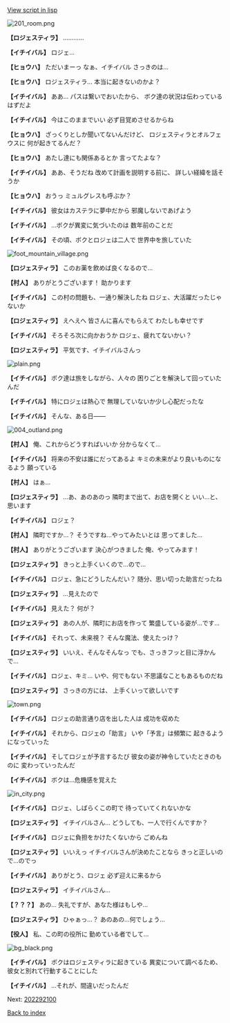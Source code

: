 [View script in lisp](../scripts/202292090.txt)

![201_room.png](../images/backgrounds/201_room.png)

**【ロジェスティラ】**
…………

**【イチイバル】**
ロジェ…

**【ヒョウハ】**
ただいまーっ
なぁ、イチイバル
さっきのは…

**【ヒョウハ】**
ロジェスティラ…
本当に起きないのかよ？

**【イチイバル】**
ああ…
パスは繋いでおいたから、
ボク達の状況は伝わっているはずだよ

**【イチイバル】**
今はこのままでいい
必ず目覚めさせるからね

**【ヒョウハ】**
ざっくりとしか聞いてないんだけど、
ロジェスティラとオルフェウスに
何が起きてるんだ？

**【ヒョウハ】**
あたし達にも関係あるとか
言ってたよな？

**【イチイバル】**
ああ、そうだね
改めて計画を説明する前に、
詳しい経緯を話そうか

**【ヒョウハ】**
おうっ
ミュルグレスも呼ぶか？

**【イチイバル】**
彼女はカステラに夢中だから
邪魔しないであげよう

**【イチイバル】**
…ボクが異変に気づいたのは
数年前のことだ

**【イチイバル】**
その頃、ボクとロジェは二人で
世界中を旅していた

![foot_mountain_village.png](../images/backgrounds/foot_mountain_village.png)

**【ロジェスティラ】**
このお薬を飲めば良くなるので…

**【村人】**
ありがとうございます！
助かります

**【イチイバル】**
この村の問題も、一通り解決したね
ロジェ、大活躍だったじゃないか

**【ロジェスティラ】**
えへえへ
皆さんに喜んでもらえて
わたしも幸せです

**【イチイバル】**
そろそろ次に向かおうか
ロジェ、疲れてないかい？

**【ロジェスティラ】**
平気です、イチイバルさんっ

![plain.png](../images/backgrounds/plain.png)

**【イチイバル】**
ボク達は旅をしながら、人々の
困りごとを解決して回っていたんだ

**【イチイバル】**
特にロジェは熱心で
無理していないか少し心配だったな

**【イチイバル】**
そんな、ある日――

![004_outland.png](../images/backgrounds/004_outland.png)

**【村人】**
俺、これからどうすればいいか
分からなくて…

**【イチイバル】**
将来の不安は誰にだってあるよ
キミの未来がより良いものになるよう
願っている

**【村人】**
はぁ…

**【ロジェスティラ】**
…あ、あのあのっ
隣町まで出て、お店を開くと
いい…と、思います

**【イチイバル】**
ロジェ？

**【村人】**
隣町ですか…？
そうですね…やってみたいとは
思ってました…

**【村人】**
ありがとうございます
決心がつきました
俺、やってみます！

**【ロジェスティラ】**
きっと上手くいくので…ので…

**【イチイバル】**
ロジェ、急にどうしたんだい？
随分、思い切った助言だったね

**【ロジェスティラ】**
…見えたので

**【イチイバル】**
見えた？
何が？

**【ロジェスティラ】**
あの人が、隣町にお店を作って
繁盛している姿が…です…

**【イチイバル】**
それって、未来視？
そんな魔法、使えたっけ？

**【ロジェスティラ】**
いいえ、そんなそんなっ
でも、さっきフッと目に浮かんで…

**【イチイバル】**
ロジェ、キミ…
いや、何でもない
不思議なこともあるものだね

**【ロジェスティラ】**
さっきの方には、
上手くいって欲しいです

![town.png](../images/backgrounds/town.png)

**【イチイバル】**
ロジェの助言通り店を出した人は
成功を収めた

**【イチイバル】**
それから、ロジェの「助言」
いや「予言」は頻繁に
起きるようになっていった

**【イチイバル】**
そしてロジェが予言するたび
彼女の姿が神令していたときのものに
変わっていったんだ

**【イチイバル】**
ボクは…危機感を覚えた

![in_city.png](../images/backgrounds/in_city.png)

**【イチイバル】**
ロジェ、しばらくこの町で
待っていてくれないかな

**【ロジェスティラ】**
イチイバルさん…
どうしても、一人で行くんですか？

**【イチイバル】**
ロジェに負担をかけたくないから
ごめんね

**【ロジェスティラ】**
いいえっ
イチイバルさんが決めたことなら
きっと正しいので…のでっ

**【イチイバル】**
ありがとう、ロジェ
必ず迎えに来るから

**【ロジェスティラ】**
イチイバルさん…

**【？？？】**
あの…
失礼ですが、あなた様はもしや…

**【ロジェスティラ】**
ひゃぁっ…？
あのあの…何でしょう…

**【役人】**
私、この町の役所に
勤めている者でして…

![bg_black.png](../images/backgrounds/bg_black.png)

**【イチイバル】**
ボクはロジェスティラに起きている
異変について調べるため、
彼女と別れて行動することにした

**【イチイバル】**
…それが、間違いだったんだ


Next: [202292100](202292100.md)

[Back to index](index.md)
